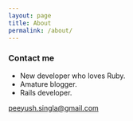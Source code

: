 ```yaml
---
layout: page
title: About
permalink: /about/
---
```



### Contact me
* New developer who loves Ruby.
* Amature blogger.
* Rails developer.

[peeyush.singla@gmail.com](mailto:peeyush.singla@gmail.com)
